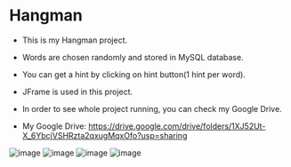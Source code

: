 # Hangman

* This is my Hangman project. 

* Words are chosen randomly and stored in MySQL database. 

* You can get a hint by clicking on hint button(1 hint per word). 

* JFrame is used in this project.

* In order to see whole project running, you can check my Google Drive.

* My Google Drive: https://drive.google.com/drive/folders/1XJ52Ut-X_6YbcjVSHRzta2qxugMqxOfo?usp=sharing

![image](https://github.com/BatuUzun/Hangman/assets/103521291/e071394e-25dd-4e2d-8fba-e134d23e975a)
![image](https://github.com/BatuUzun/Hangman/assets/103521291/ca937d75-18df-404d-a6ae-e5fe7739f8a2)
![image](https://github.com/BatuUzun/Hangman/assets/103521291/d7141471-918d-4ee9-bf76-23e19b340b9b)
![image](https://github.com/BatuUzun/Hangman/assets/103521291/7ef7b628-1f5f-4385-9510-4c8885043511)
